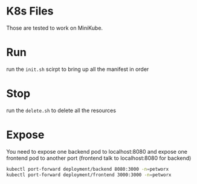 # K8s Files
Those are tested to work on MiniKube.

# Run
run the `init.sh` scirpt to bring up all the manifest in order

# Stop
run the `delete.sh` to delete all the resources

# Expose
You need to expose one backend pod to localhost:8080
and expose one frontend pod to another port (frontend talk to localhost:8080 for backend)
```sh
kubectl port-forward deployment/backend 8080:3000 -n=petworx
kubectl port-forward deployment/frontend 3000:3000 -n=petworx
```
